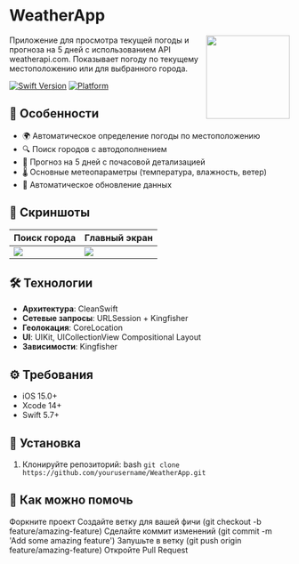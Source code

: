 # WeatherApp

<img src="https://github.com/yourusername/WeatherApp/blob/main/Assets/app_icon.png?raw=true" width="150" align="right">

Приложение для просмотра текущей погоды и прогноза на 5 дней с использованием API weatherapi.com. Показывает погоду по текущему местоположению или для выбранного города.

[![Swift Version](https://img.shields.io/badge/Swift-5.7-orange.svg)](https://swift.org)
[![Platform](https://img.shields.io/badge/iOS-15%2B-blue.svg)](https://developer.apple.com/ios/)

## 📌 Особенности

- 🌍 Автоматическое определение погоды по местоположению
- 🔍 Поиск городов с автодополнением
- 📅 Прогноз на 5 дней с почасовой детализацией
- 🌡️ Основные метеопараметры (температура, влажность, ветер)
- 🔄 Автоматическое обновление данных

## 📸 Скриншоты

| Поиск города | Главный экран 
|---------------|--------------
| <img src="https://github.com/user-attachments/assets/34479dff-85a6-443e-aafb-54cbf18a6420"> | <img src="https://github.com/user-attachments/assets/a0f3210b-84fd-4a92-b02d-0b1707027cc1"> 
## 🛠 Технологии

- **Архитектура**: CleanSwift
- **Сетевые запросы**: URLSession + Kingfisher
- **Геолокация**: CoreLocation
- **UI**: UIKit, UICollectionView Compositional Layout
- **Зависимости**: Kingfisher

## ⚙️ Требования

- iOS 15.0+
- Xcode 14+
- Swift 5.7+

## 🚀 Установка

1. Клонируйте репозиторий:
 bash 
```git clone https://github.com/yourusername/WeatherApp.git```

## 🤝 Как можно помочь

Форкните проект
Создайте ветку для вашей фичи (git checkout -b feature/amazing-feature)
Сделайте коммит изменений (git commit -m 'Add some amazing feature')
Запушьте в ветку (git push origin feature/amazing-feature)
Откройте Pull Request



